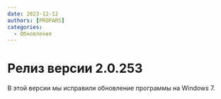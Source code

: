 ```yaml
---
date: 2023-12-12
authors: [PROPARS]
categories:
  - Обновления
---
```


# Релиз версии 2.0.253

В этой версии мы исправили обновление программы на Windows 7.



